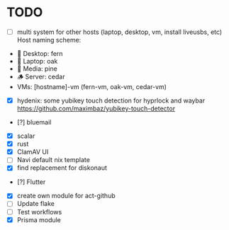 # TODO

- [ ] multi system for other hosts (laptop, desktop, vm, install liveusbs, etc) Host naming scheme:

- 🌿 Desktop: fern
- 🌳 Laptop: oak
- 🌲 Media: pine
- 🪵 Server: cedar
- VMs: [hostname]-vm (fern-vm, oak-vm, cedar-vm)

- [x] hydenix: some yubikey touch detection for hyprlock and waybar <https://github.com/maximbaz/yubikey-touch-detector>
- [?] bluemail
- [x] scalar
- [x] rust
- [x] ClamAV UI
- [ ] Navi default nix template
- [x] find replacement for diskonaut
- [?] Flutter
- [x] create own module for act-github
- [ ] Update flake
- [ ] Test workflows
- [x] Prisma module

